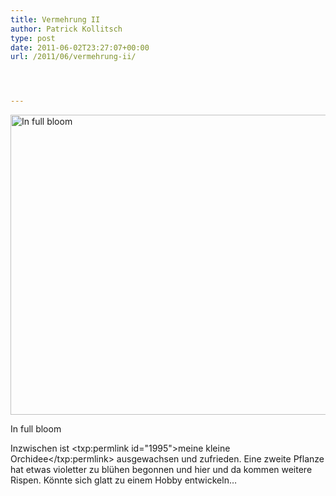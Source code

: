 ```yaml
---
title: Vermehrung II
author: Patrick Kollitsch
type: post
date: 2011-06-02T23:27:07+00:00
url: /2011/06/vermehrung-ii/




---
```

<div class="media image">
  <a href="http://www.flickr.com/photos/schreibblogade/5793037047/" title="In full bloom by Patrick Kollitsch, on Flickr"><img src="//farm6.static.flickr.com/5309/5793037047_153073df83_z.jpg" width="640" height="480" alt="In full bloom" /></a></p> 
  
  <p>
    In full bloom
  </p>
</div>

Inzwischen ist <txp:permlink id="1995">meine kleine Orchidee</txp:permlink> ausgewachsen und zufrieden. Eine zweite Pflanze hat etwas violetter zu bl&uuml;hen begonnen und hier und da kommen weitere Rispen. K&ouml;nnte sich glatt zu einem Hobby entwickeln&#8230;